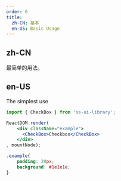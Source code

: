```yaml
---
order: 0
title:
  zh-CN: 基本
  en-US: Basic Usage
---
```


## zh-CN

最简单的用法。

## en-US

The simplest use

```jsx
import { CheckBox } from 'ss-ui-library';

ReactDOM.render(
    <div className="example">
      <CheckBox>Checkbox</CheckBox>
    </div>
, mountNode);
```
```css
.example{
    padding: 20px;
    background: #1e1e1e;
}
```
